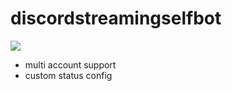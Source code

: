 # discordstreamingselfbot

<img src='https://media.discordapp.net/attachments/1048623219000754186/1053798241868730569/image.png'/>

- multi account support
- custom status config
